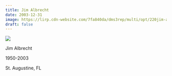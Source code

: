 ```yaml
---
title: Jim Albrecht
date: 2003-12-31
image: https://lirp.cdn-website.com/7fa840da/dms3rep/multi/opt/220jim-albrecht-1920w.jpg
draft: false
---
```


![](https://lirp.cdn-website.com/7fa840da/dms3rep/multi/opt/220jim-albrecht-1920w.jpg)

Jim Albrecht

1950-2003

St. Augustine, FL
